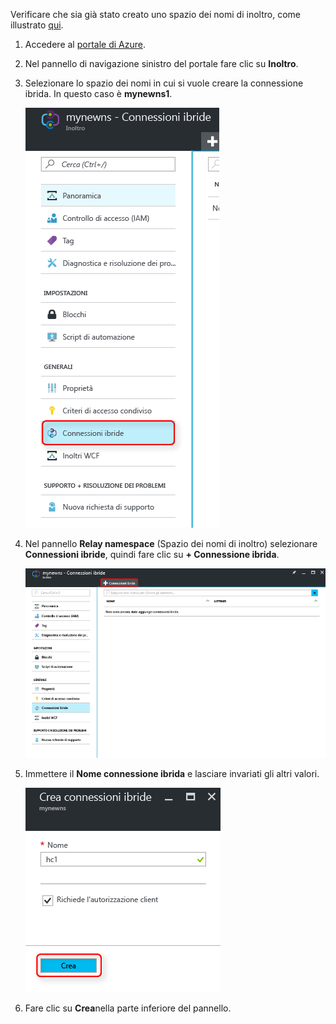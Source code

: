 Verificare che sia già stato creato uno spazio dei nomi di inoltro, come illustrato [qui][namespace-how-to].

1. Accedere al [portale di Azure](https://portal.azure.com).
2. Nel pannello di navigazione sinistro del portale fare clic su **Inoltro**.
3. Selezionare lo spazio dei nomi in cui si vuole creare la connessione ibrida. In questo caso è **mynewns1**.
   
    ![Creare una connessione ibrida](./media/relay-create-hybrid-connection-portal/create-hc-1.png)
4. Nel pannello **Relay namespace** (Spazio dei nomi di inoltro) selezionare **Connessioni ibride**, quindi fare clic su **+ Connessione ibrida**.
   
    ![Selezionare la connessione ibrida](./media/relay-create-hybrid-connection-portal/create-hc-2.png)
5. Immettere il **Nome connessione ibrida** e lasciare invariati gli altri valori.
   
    ![Selezionare Nuovo](./media/relay-create-hybrid-connection-portal/create-hc-3.png)
6. Fare clic su **Crea**nella parte inferiore del pannello.

[namespace-how-to]: ../articles/service-bus-relay/relay-create-namespace-portal.md 

<!--HONumber=Nov16_HO2-->



